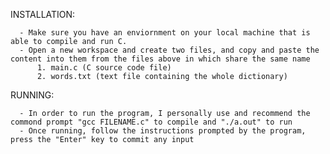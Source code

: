 INSTALLATION: 

      - Make sure you have an enviornment on your local machine that is able to compile and run C.
      - Open a new workspace and create two files, and copy and paste the content into them from the files above in which share the same name
          1. main.c (C source code file)
          2. words.txt (text file containing the whole dictionary)

RUNNING:

      - In order to run the program, I personally use and recommend the commond prompt "gcc FILENAME.c" to compile and "./a.out" to run
      - Once running, follow the instructions prompted by the program, press the "Enter" key to commit any input
      
